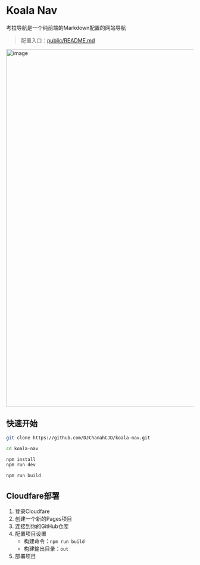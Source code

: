 # Koala Nav
考拉导航是一个纯前端的Markdown配置的网站导航

> 配置入口：[public/README.md](public/README.md)

<img width="1825" height="956" alt="image" src="https://github.com/user-attachments/assets/6d4d9f73-a63e-4153-b41b-eb64f143e2a9" />


## 快速开始

```bash
git clone https://github.com/DJChanahCJD/koala-nav.git

cd koala-nav

npm install
npm run dev

npm run build
```



## Cloudfare部署

1. 登录Cloudfare
2. 创建一个新的Pages项目
3. 连接到你的GitHub仓库
4. 配置项目设置
   - 构建命令：`npm run build`
   - 构建输出目录：`out`
5. 部署项目

